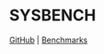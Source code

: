 # SYSBENCH

[GitHub](https://github.com/akopytov/sysbench) | [Benchmarks](https://dev.mysql.com/downloads/benchmarks.html)



